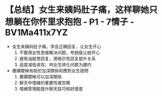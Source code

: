 # 【总结】女生来姨妈肚子痛，这样聊她只想躺在你怀里求抱抱 - P1 - 7情子 - BV1Ma411x7YZ

-   女生来姨妈肚子痛，学会正确回复，让女生开心
    1.  不要用女性思维解决问题，夸她瘦让她开心
    2.  避免油腻男回复，用暗示性回复提升关系
    3.  适度减低进攻，哄女生转化问题为邀约
-   撒嬌曖昧有助於加深關係和應對女生提問
    1.  撒嬌曖昧可以加深關係
    2.  聊天中情緒的重要性被忽略
    3.  情緒管理能提升聊天技巧和好感度